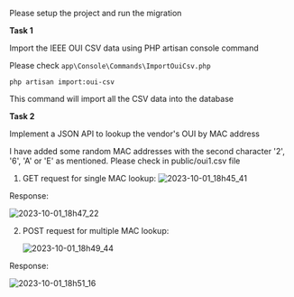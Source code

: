 Please setup the project and run the migration

**Task 1**

Import the IEEE OUI CSV data using PHP artisan console command

Please check `app\Console\Commands\ImportOuiCsv.php`

`php artisan import:oui-csv`

This command will import all the CSV data into the database

**Task 2**

Implement a JSON API to lookup the vendor's OUI by MAC address

I have added some random MAC addresses with the second character '2', '6', 'A' or 'E' as mentioned. Please check in public/oui1.csv file

1. GET request for single MAC lookup:
   ![2023-10-01_18h45_41](https://github.com/ssnatu/glide/assets/31346079/ad2cbf51-344c-4016-8797-f6ae99411aa6)

Response:

![2023-10-01_18h47_22](https://github.com/ssnatu/glide/assets/31346079/01af016a-8cdd-4350-b8ba-35441c3e8b12)

2. POST request for multiple MAC lookup:
   
   ![2023-10-01_18h49_44](https://github.com/ssnatu/glide/assets/31346079/bbe3731a-4742-4781-9122-917657870224)

Response:

![2023-10-01_18h51_16](https://github.com/ssnatu/glide/assets/31346079/ce9c597a-36e8-4dce-af68-6d6de3ab0868)
